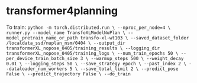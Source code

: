 # transformer4planning

To train:
`
python -m torch.distributed.run \
--nproc_per_node=4 \
runner.py --model_name TransfoXLModelNuPlan \
--model_pretrain_name_or_path transfo-xl-wt103 \
--saved_dataset_folder /localdata_ssd/nuplan_nsm/0404 \
--output_dir transformerXL_nopose_0405/training_results \
--logging_dir transformerXL_nopose_0405/training_logs \
--num_train_epochs 50 \
--per_device_train_batch_size 3 \
--warmup_steps 500 \
--weight_decay 0.01 \
--logging_steps 50 \
--save_strategy epoch \
--past_index 2 \
--dataloader_num_workers 5 \
--save_total_limit 2 \
--predict_pose False \
--predict_trajectory False \
--do_train
`
